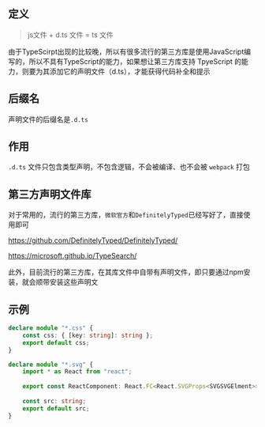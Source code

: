 ## 定义

> js文件 + d.ts 文件 = ts 文件

由于TypeScirpt出现的比较晚，所以有很多流行的第三方库是使用JavaScript编写的，所以不具有TypeScript的能力，如果想让第三方库支持 TpyeScript 的能力，则要为其添加它的声明文件（d.ts），才能获得代码补全和提示



## 后缀名

声明文件的后缀名是`.d.ts`



## 作用

`.d.ts` 文件只包含类型声明，不包含逻辑，不会被编译、也不会被 `webpack` 打包



## 第三方声明文件库

对于常用的，流行的第三方库，`微软官方`和`DefinitelyTyped`已经写好了，直接使用即可

https://github.com/DefinitelyTyped/DefinitelyTyped/

https://microsoft.github.io/TypeSearch/

此外，目前流行的第三方库，在其库文件中自带有声明文件，即只要通过npm安装，就会顺带安装这些声明文



## 示例

```typescript
declare module "*.css" {
    const css: { [key: string]: string };
    export default css;
}
```

```typescript
declare module "*.svg" {
    import * as React from "react";
    
    export const ReactComponent: React.FC<React.SVGProps<SVGSVGElment>> & { title?: string }>;
    
    const src: string;
    export default src;
}
```

